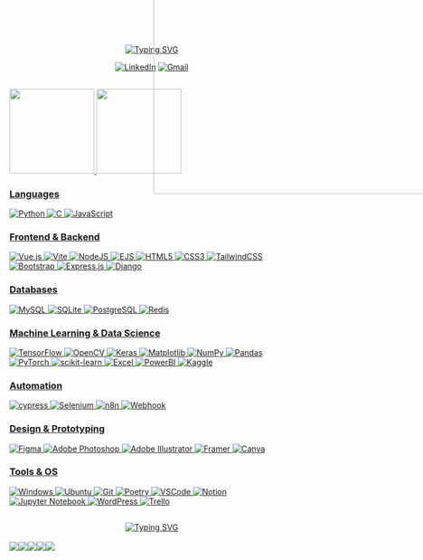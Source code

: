 ## 

<div style="position: relative; text-align: center;">
<div align="center">
  <!-- Texto central -->
  <a href="https://git.io/typing-svg">
    <img src="https://readme-typing-svg.demolab.com?font=Fira+Code&weight=600&size=26&duration=4000&pause=1000&color=FF0C8C&center=true&width=435&lines=Hi%2C+Welcome+to+my+Github!!;I'm+Gabriela+Zerbone." alt="Typing SVG" />
  </a>

[![LinkedIn](https://img.shields.io/badge/linkedin-a8105f?style=for-the-badge&logo=linkedin&logoColor=white&link=https://www.linkedin.com/in/gabrielazerbone/)](https://www.linkedin.com/in/gabrielazerbone/)
[![Gmail](https://img.shields.io/badge/Gmail-a8105f?style=for-the-badge&logo=gmail&logoColor=white&link=mailto:gzerbonemb@gmail.com)](mailto:gzerbonemb@gmail.com)
</div>

  <!-- Octocat no canto direito -->
  <img align="right" src="https://github.com/dhilipsiva/octodex/blob/master/png/poptocat_v2.png?raw=true" 
       alt="Octocat" 
       width="480" 
       style="padding-left: 0; position: absolute; top: 50%; transform: translateY(-50%);">
</div>


##

  <a href="https://github.com/gzerbone">
  <img height="150em" src="https://github-readme-stats.vercel.app/api?username=gzerbone&show_icons=true&theme=omni&show_icons=true&hide_border=true"/>
    
  <img height="150em"  src="https://github-readme-stats.vercel.app/api/top-langs/?username=gzerbone&layout=compact&langs_count=7&theme=omni&show_icons=true&hide_border=true"/>


### **Languages** 
![Python](https://img.shields.io/badge/python-a8105f?style=for-the-badge&logo=python&logoColor=white)
![C](https://img.shields.io/badge/C-a8105f?style=for-the-badge&logo=c&logoColor=white)
![JavaScript](https://img.shields.io/badge/JavaScript-a8105f?style=for-the-badge&logo=javascript&logoColor=white)

### **Frontend & Backend**  
![Vue.js](https://img.shields.io/badge/vuejs-a8105f.svg?style=for-the-badge&logo=vuedotjs&logoColor=white)
![Vite](https://img.shields.io/badge/vite-a8105f.svg?style=for-the-badge&logo=vite&logoColor=white)
![NodeJS](https://img.shields.io/badge/node.js-a8105f?style=for-the-badge&logo=node.js&logoColor=white)
![EJS](https://img.shields.io/badge/EJS-a8105f.svg?style=for-the-badge&logo=ejs&logoColor=white)
![HTML5](https://img.shields.io/badge/HTML5-a8105f?style=for-the-badge&logo=html5&logoColor=white)
![CSS3](https://img.shields.io/badge/CSS3-a8105f?style=for-the-badge&logo=css3&logoColor=white)
![TailwindCSS](https://img.shields.io/badge/tailwindcss-a8105f?style=for-the-badge&logo=tailwind-css&logoColor=white)
![Bootstrap](https://img.shields.io/badge/bootstrap-a8105f?style=for-the-badge&logo=bootstrap&logoColor=white)
![Express.js](https://img.shields.io/badge/express.js-a8105f?style=for-the-badge&logo=express&logoColor=white)
![Django](https://img.shields.io/badge/django-a8105f.svg?style=for-the-badge&logo=django&logoColor=white)

### **Databases**  

![MySQL](https://img.shields.io/badge/MySQL-a8105f?style=for-the-badge&logo=mysql&logoColor=white)
![SQLite](https://img.shields.io/badge/SQLite-a8105f?style=for-the-badge&logo=sqlite&logoColor=white)
![PostgreSQL](https://img.shields.io/badge/PostgreSQL-a8105f?style=for-the-badge&logo=postgresql&logoColor=white)
![Redis](https://img.shields.io/badge/redis-a8105f?style=for-the-badge&logo=redis&logoColor=white)

<!-- ![Docker](https://img.shields.io/badge/Docker-a8105f?style=for-the-badge&logo=docker&logoColor=white) -->

### **Machine Learning & Data Science**
![TensorFlow](https://img.shields.io/badge/TensorFlow-a8105f?style=for-the-badge&logo=tensorflow&logoColor=white)
![OpenCV](https://img.shields.io/badge/opencv-a8105f?style=for-the-badge&logo=opencv&logoColor=white)
![Keras](https://img.shields.io/badge/Keras-a8105f.svg?style=for-the-badge&logo=Keras&logoColor=white)
![Matplotlib](https://img.shields.io/badge/Matplotlib-a8105f.svg?style=for-the-badge&logo=Matplotlib&logoColor=white)
![NumPy](https://img.shields.io/badge/numpy-a8105f.svg?style=for-the-badge&logo=numpy&logoColor=white)
![Pandas](https://img.shields.io/badge/pandas-a8105f.svg?style=for-the-badge&logo=pandas&logoColor=white)
![PyTorch](https://img.shields.io/badge/PyTorch-a8105f.svg?style=for-the-badge&logo=PyTorch&logoColor=white)
![scikit-learn](https://img.shields.io/badge/scikit--learn-a8105f.svg?style=for-the-badge&logo=scikit-learn&logoColor=white)
![Excel](https://img.shields.io/badge/excel-a8105f?style=for-the-badge&logo=Excel&logoColor=white)
![PowerBI](https://img.shields.io/badge/power_bi-a8105f?style=for-the-badge&logo=powerbi&logoColor=white)
![Kaggle](https://img.shields.io/badge/Kaggle-a8105f?style=for-the-badge&logo=kaggle&logoColor=white)

### **Automation**
![cypress](https://img.shields.io/badge/-cypress-a8105f?style=for-the-badge&logo=cypress&logoColor=white)
![Selenium](https://img.shields.io/badge/-selenium-a8105f?style=for-the-badge&logo=selenium&logoColor=white)
![n8n](https://img.shields.io/badge/-n8n-a8105f?style=for-the-badge&logo=n8n&logoColor=white)
![Webhook](https://img.shields.io/badge/-webhook-a8105f?style=for-the-badge&logo=Webhook&logoColor=white)

### **Design & Prototyping**
![Figma](https://img.shields.io/badge/Figma-a8105f?style=for-the-badge&logo=figma&logoColor=white)
![Adobe Photoshop](https://img.shields.io/badge/Adobe%20Photoshop-a8105f?style=for-the-badge&logo=adobe%20photoshop&logoColor=white)
![Adobe Illustrator](https://img.shields.io/badge/adobe%20illustrator-a8105f?style=for-the-badge&logo=adobe%20illustrator&logoColor=white)
![Framer](https://img.shields.io/badge/Framer-a8105f?style=for-the-badge&logo=framer&logoColor=white)
![Canva](https://img.shields.io/badge/Canva-a8105f?style=for-the-badge&logo=Canva&logoColor=white)

### **Tools & OS**  
![Windows](https://img.shields.io/badge/Windows-a8105f?style=for-the-badge&logo=windows&logoColor=white)
![Ubuntu](https://img.shields.io/badge/Ubuntu-a8105f?style=for-the-badge&logo=ubuntu&logoColor=white)
![Git](https://img.shields.io/badge/GIT-a8105f?style=for-the-badge&logo=git&logoColor=white)
![Poetry](https://img.shields.io/badge/Poetry-a8105f?style=for-the-badge&logo=poetry&logoColor=white)
![VSCode](https://img.shields.io/badge/Vscode-a8105f?style=for-the-badge&logo=visual-studio-code&logoColor=white)
![Notion](https://img.shields.io/badge/Notion-a8105f?style=for-the-badge&logo=notion&logoColor=white)
![Jupyter Notebook](https://img.shields.io/badge/jupyter-a8105f.svg?style=for-the-badge&logo=jupyter&logoColor=white)
![WordPress](https://img.shields.io/badge/WordPress-a8105f?style=for-the-badge&logo=wordpress&logoColor=white)
![Trello](https://img.shields.io/badge/Trello-a8105f.svg?style=for-the-badge&logo=Trello&logoColor=white)


 ##
 
<div align="center">
  <a href="https://git.io/typing-svg"><img src="https://readme-typing-svg.demolab.com?font=Fira+Code&weight=500&size=26&pause=1000&color=FF0C8C&center=true&vCenter=true&multiline=true&random=false&width=435&lines=Main+Projects" alt="Typing SVG" /></a>
</div></br>

<div style="display: flex; flex-wrap: wrap;" align="center"> 
  <a href="https://github.com/gzerbone/predicao-banking-churn">
    <img src="https://github-readme-stats.vercel.app/api/pin/?username=gzerbone&repo=predicao-banking-churn&theme=omni&show_icons=true&hide_border=true">
  </a>  
  
   <a href="https://github.com/gzerbone/predicao-gorjeta/blob/master/notebooks/01-exploratory_data_analysis.ipynb">
    <img src="https://github-readme-stats.vercel.app/api/pin/?username=gzerbone&repo=predicao-gorjeta&theme=omni&show_icons=true&hide_border=true">
  </a>  
  
   <a href="https://github.com/gzerbone/CNN_Segmentacao_de_Retina">
    <img src="https://github-readme-stats.vercel.app/api/pin/?username=gzerbone&repo=CNN_Segmentacao_de_Retina&theme=omni&show_icons=true&hide_border=true">
  </a>  
  
  <a href="https://github.com/gzerbone/PythonTamagotchi">
    <img src="https://github-readme-stats.vercel.app/api/pin/?username=gzerbone&repo=PythonTamagotchi&theme=omni&show_icons=true&hide_border=true">
  </a>
  
   <a href="https://github.com/gzerbone/Image_To_Ascii_art">
    <img src="https://github-readme-stats.vercel.app/api/pin/?username=gzerbone&repo=Image_To_Ascii_art&theme=omni&show_icons=true&hide_border=true">
  </a>  </div>


 </div>
